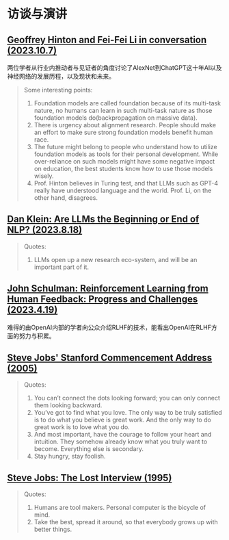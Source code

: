 # 访谈与演讲

## [Geoffrey Hinton and Fei-Fei Li in conversation (2023.10.7)](https://www.youtube.com/watch?v=E14IsFbAbpI)

两位学者从行业内推动者与见证者的角度讨论了AlexNet到ChatGPT这十年AI以及神经网络的发展历程，以及现状和未来。

> Some interesting points:
>
> 1. Foundation models are called foundation because of its multi-task nature, no humans can learn in such multi-task nature as those foundation models do(backpropagation on massive data).
> 2. There is urgency about alignment research. People should make an effort to make sure strong foundation models benefit human race.
> 3. The future might belong to people who understand how to utilize foundation models as tools for their personal development. While over-reliance on such models might have some negative impact on education, the best students know how to use those models wisely.
> 4. Prof. Hinton believes in Turing test, and that LLMs such as GPT-4 really have understood language and the world. Prof. Li, on the other hand, disagrees.

## [Dan Klein: Are LLMs the Beginning or End of NLP? (2023.8.18)](https://www.youtube.com/watch?v=KVDKWrsP3es&list=LL&index=12)

> Quotes:
>
> 1. LLMs open up a new research eco-system, and will be an important part of it.

## [John Schulman: Reinforcement Learning from Human Feedback: Progress and Challenges (2023.4.19)](https://www.youtube.com/watch?v=hhiLw5Q_UFg)

难得的由OpenAI内部的学者向公众介绍RLHF的技术，能看出OpenAI在RLHF方面的努力与积累。

## [Steve Jobs' Stanford Commencement Address (2005)](https://www.youtube.com/watch?v=Hd_ptbiPoXM)

> Quotes:
>
> 1. You can’t connect the dots looking forward; you can only connect them looking backward.
> 2. You’ve got to find what you love. The only way to be truly satisfied is to do what you believe is great work. And the only way to do great work is to love what you do.
> 3. And most important, have the courage to follow your heart and intuition. They somehow already know what you truly want to become. Everything else is secondary.
> 4. Stay hungry, stay foolish.

## [Steve Jobs: The Lost Interview (1995)](https://www.youtube.com/watch?v=TlIbRDQvAXE)

> Quotes:
>
> 1. Humans are tool makers. Personal computer is the bicycle of mind.
> 2. Take the best, spread it around, so that everybody grows up with better things.
